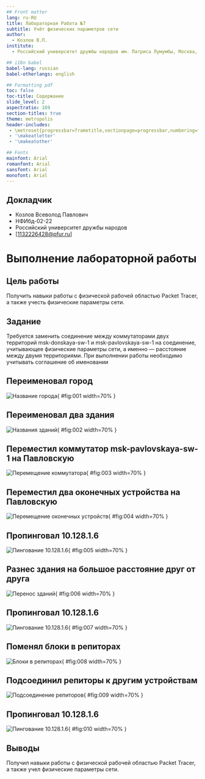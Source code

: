 ```yaml
---
## Front matter
lang: ru-RU
title: Лабораторная Работа №7
subtitle: Учёт физических параметров сети
author:
  - Козлов В.П.
institute:
  - Российский университет дружбы народов им. Патриса Лумумбы, Москва, Россия

## i18n babel
babel-lang: russian
babel-otherlangs: english

## Formatting pdf
toc: false
toc-title: Содержание
slide_level: 2
aspectratio: 169
section-titles: true
theme: metropolis
header-includes:
 - \metroset{progressbar=frametitle,sectionpage=progressbar,numbering=fraction}
 - '\makeatletter'
 - '\makeatother'

## Fonts
mainfont: Arial
romanfont: Arial
sansfont: Arial
monofont: Arial
---
```



## Докладчик


  * Козлов Всеволод Павлович
  * НФИбд-02-22
  * Российский университет дружбы народов
  * [1132226428@pfur.ru]
  
# Выполнение лабораторной работы

## Цель работы

Получить навыки работы с физической рабочей областью Packet Tracer, а также учесть физические параметры сети.

## Задание

Требуется заменить соединение между коммутаторами двух территорий
msk-donskaya-sw-1 и msk-pavlovskaya-sw-1 на соединение, учитывающее физические параметры сети, а именно — расстояние между двумя территориями. При выполнении работы необходимо учитывать соглашение об именовании

## Переименовал город

![Название города](image/1.png){ #fig:001 width=70% }

## Переименовал два здания

![Названия зданий](image/2.png){ #fig:002 width=70% }

## Переместил коммутатор msk-pavlovskaya-sw-1 на Павловскую

![Перемещение коммутатора](image/3.png){ #fig:003 width=70% }

## Переместил два оконечных устройства на Павловскую

![Перемещение оконечных устройств](image/4.png){ #fig:004 width=70% }

## Пропинговал 10.128.1.6

![Пингование 10.128.1.6](image/5.png){ #fig:005 width=70% }

## Разнес здания на большое расстояние друг от друга

![Перенос зданий](image/6.png){ #fig:006 width=70% }

## Пропинговал 10.128.1.6

![Пингование 10.128.1.6](image/7.png){ #fig:007 width=70% }

## Поменял блоки в репиторах

![Блоки в репиторах](image/8.png){ #fig:008 width=70% }

## Подсоединил репиторы к другим устройствам

![Подсоединение репиторов](image/9.png){ #fig:009 width=70% }

## Пропинговал 10.128.1.6

![Пингование 10.128.1.6](image/10.png){ #fig:010 width=70% }

## Выводы

Получил навыки работы с физической рабочей областью Packet Tracer, а также учел физические параметры сети.